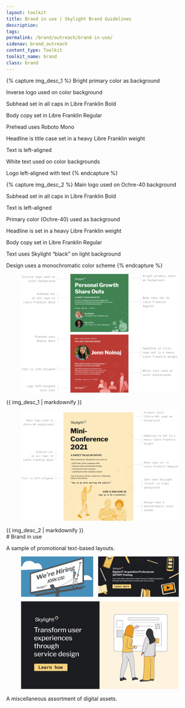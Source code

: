 ```yaml
---
layout: toolkit
title: Brand in use | Skylight Brand Guidelines
description:
tags:
permalink: /brand/outreach/brand-in-use/
sidenav: brand_outreach
content_type: Toolkit
toolkit_name: brand
class: brand
---
```


{% capture img_desc_1 %}
Bright primary color as background

Inverse logo used on color background

Subhead set in all caps in Libre Franklin Bold

Body copy set in Libre Franklin Regular

Prehead uses Roboto Mono

Headline is title case set in a heavy Libre Franklin weight

Text is left-aligned

White text used on color backgrounds

Logo left-aligned with text
{% endcapture %}

{% capture img_desc_2 %}
Main logo used on Ochre-40 background

Subhead set in all caps in Libre Franklin Bold

Text is left-aligned

Primary color (Ochre-40) used as background

Headline is set in a heavy Libre Franklin weight

Body copy set in Libre Franklin Regular

Text uses Skylight “black” on light background

Design uses a monochromatic color scheme
{% endcapture %}

<div class="row brand__content-section">

  <div class="col-md-8">
    <div class="section__container p-5">
      <figure class="">
        <img class="" src="/img/brand/outreach/brand-in-use/promo-1.jpg" alt="">
      </figure>
      <div class="caption">{{ img_desc_1 | markdownify }}</div>
    </div>
    <div class="section__container p-5 mt-5">
      <figure class="">
        <img class="" src="/img/brand/outreach/brand-in-use/promo-2.jpg" alt="">
      </figure>
      <div class="caption">{{ img_desc_2 | markdownify }}</div>
    </div>
  </div>
<div class="col-md-4" markdown="1">
# Brand in use

A sample of promotional text-based layouts.
</div>
</div>

<div class="row brand__content-section">
<div class="col-md-8">
  <figure class="section__img p-5">
    <img class="" src="/img/brand/outreach/brand-in-use/misc.jpg" alt="">
  </figure>
</div>
<div class="col-md-4" markdown="1">
A miscellaneous assortment of digital assets.
</div>
</div>